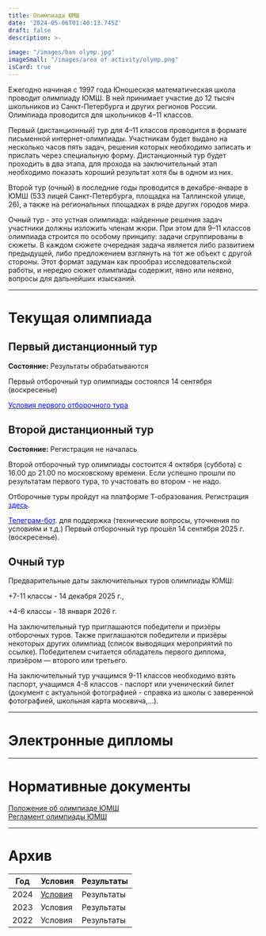 ```yaml
---
title: Олимпиада ЮМШ
date: '2024-05-06T01:40:13.745Z'
draft: false
description: >-
  
image: "/images/ban olymp.jpg"
imageSmall: "/images/area of ​​activity/olymp.png"
isCard: true
---
```


Ежегодно начиная с 1997 года Юношеская математическая школа проводит олимпиаду ЮМШ. В ней принимает участие до 12 тысяч школьников из Санкт-Петербурга и других регионов России. Олимпиада проводится для школьников 4–11 классов. 

Первый (дистанционный) тур для 4–11 классов проводится в формате письменной интернет-олимпиады. Участникам будет выдано на несколько часов пять задач, решения которых необходимо записать и прислать через специальную форму. Дистанционный тур будет проходить в два этапа, для прохода на заключительный этап необходимо показать хороший результат хотя бы в одном из них.

Второй тур (очный) в последние годы проводится в декабре-январе в ЮМШ (533 лицей Санкт-Петербурга, площадка на Таллинской улице, 26), а также на региональных площадках в ряде других городов мира.

Очный тур - это устная олимпиада: найденные решения задач участники должны изложить членам жюри. При этом для 9–11 классов олимпиада строится по особому принципу: задачи сгруппированы в сюжеты. В каждом сюжете очередная задача является либо развитием предыдущей, либо предложением взглянуть на тот же объект с другой стороны. Этот формат задуман как прообраз исследовательской работы, и нередко сюжет олимпиады содержит, явно или неявно, вопросы для дальнейших изысканий.  

---
# Текущая олимпиада

## Первый дистанционный тур

**Состояние:** Результаты обрабатываются

Первый отборочный тур олимпиады состоялся 14 сентября (воскресенье)

[<span style="color:blue">Условия первого отборочного тура</span>](https://yumsh.ru/cms/sites/default/files/olymp_25_26-1.pdf)

## Второй дистанционный тур

**Состояние:** Регистрация не началась

Второй отборочный тур олимпиады состоится 4 октября (суббота) с 16.00 до 21.00 по московскому времени. Если успешно прошли по результатам первого тура, то участовать во втором - не надо.

Отборочные туры пройдут на платформе Т-образования. Регистрация [<span style="color:blue">здесь</span>](https://education.tbank.ru/school/events/yumsh-olymp/).

[<span style="color:blue">Телеграм-бот</span>](https://t.me/t_olymp_UMSH_bot). для поддержка (технические вопросы, уточнения по условиям и т.д.)
Первый отборочный тур прошёл 14 сентября 2025 г. (воскресенье). 

## Очный тур

Предварительные даты заключительных туров олимпиады ЮМШ:

+7-11 классы - 14 декабря 2025 г., 

+4-6 классы - 18 января 2026 г.

На заключительный тур приглашаются победители и призёры отборочных туров. Также приглашаются победители и призёры некоторых других олимпиад (список выводящих мероприятий по ссылке). Победителем считается обладатель первого диплома, призёром — второго или третьего.

На заключительный тур учащимся 9-11 классов необходимо взять паспорт, учащимся 4-8 классов - паспорт или ученический билет (документ с актуальной фотографией - справка из школы с заверенной фотографией, школьная карта москвича,...).

---
# Электронные дипломы

---
# Нормативные документы

[Положение об олимпиаде ЮМШ](/doc/polozhenie_yumsh.pdf)  
[Регламент олимпиады ЮМШ](/doc/reglament_yumsh.pdf)

---
# Архив

| Год   | Условия | Результаты |
|-------|---------|------------|
| 2024  | [Условия](/doc/olimpiada_yumsh_24-25_usloviya.pdf) | Результаты |
| 2023  | Условия | Результаты |
| 2022  | Условия | Результаты |
